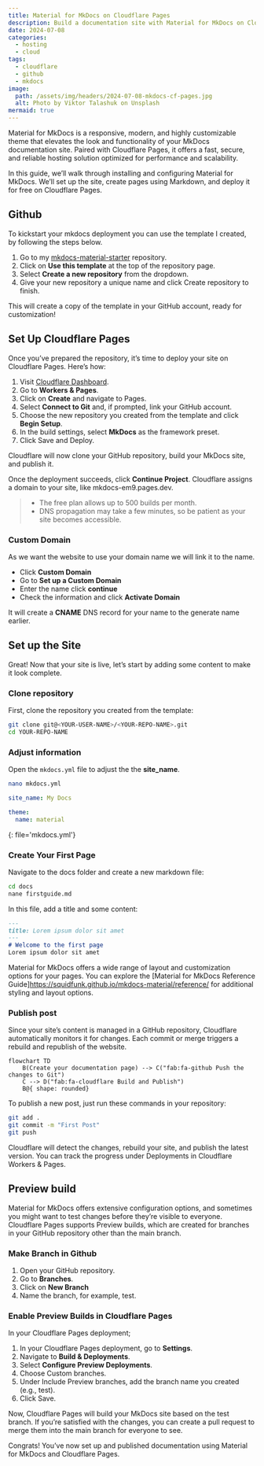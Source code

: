 ```yaml
---
title: Material for MkDocs on Cloudflare Pages
description: Build a documentation site with Material for MkDocs on Cloudflare Pages
date: 2024-07-08
categories: 
  - hosting
  - cloud
tags: 
  - cloudflare
  - github
  - mkdocs
image:
  path: /assets/img/headers/2024-07-08-mkdocs-cf-pages.jpg
  alt: Photo by Viktor Talashuk on Unsplash
mermaid: true
---
```


Material for MkDocs is a responsive, modern, and highly customizable theme that elevates the look and functionality of your MkDocs documentation site. Paired with Cloudflare Pages, it offers a fast, secure, and reliable hosting solution optimized for performance and scalability.

In this guide, we’ll walk through installing and configuring Material for MkDocs. We’ll set up the site, create pages using Markdown, and deploy it for free on Cloudflare Pages.

## Github

To kickstart your mkdocs deployment you can use the template I created, by following the steps below.

1.	Go to my [mkdocs-material-starter](https://github.com/svenvg93/mkdocs-material-starter) repository.
2.	Click on **Use this template** at the top of the repository page.
3.	Select **Create a new repository** from the dropdown.
4.	Give your new repository a unique name and click Create repository to finish.

This will create a copy of the template in your GitHub account, ready for customization!

## Set Up Cloudflare Pages

Once you’ve prepared the repository, it’s time to deploy your site on Cloudflare Pages. Here’s how:

1.	Visit [Cloudflare Dashboard](https://dash.cloudflare.com/).
2.	Go to **Workers & Pages**.
3.	Click on **Create** and navigate to Pages.
4.	Select **Connect to Git** and, if prompted, link your GitHub account.
5.	Choose the new repository you created from the template and click **Begin Setup**.
6.	In the build settings, select **MkDocs** as the framework preset.
7.	Click Save and Deploy.

Cloudflare will now clone your GitHub repository, build your MkDocs site, and publish it.

Once the deployment succeeds, click **Continue Project**. Cloudflare assigns a domain to your site, like mkdocs-em9.pages.dev.

> - The free plan allows up to 500 builds per month.
> - DNS propagation may take a few minutes, so be patient as your site becomes accessible.

### Custom Domain

As we want the website to use your domain name we will link it to the name.

*   Click **Custom Domain**
*   Go to **Set up a Custom Domain**
*   Enter the name click **continue**
*   Check the information and click **Activate Domain**

It will create a **CNAME** DNS record for your name to the generate name earlier.

## Set up the Site

Great! Now that your site is live, let’s start by adding some content to make it look complete.

### Clone repository

First, clone the repository you created from the template:

```bash
git clone git@<YOUR-USER-NAME>/<YOUR-REPO-NAME>.git
cd YOUR-REPO-NAME
```

### Adjust information

Open the `mkdocs.yml` file to adjust the the **site_name**.

```bash
nano mkdocs.yml
```

```yaml
site_name: My Docs

theme:
  name: material
```
{: file='mkdocs.yml'}

### Create Your First Page

Navigate to the docs folder and create a new markdown file:

```bash
cd docs
nane firstguide.md
```

In this file, add a title and some content:

```markdown
---
title: Lorem ipsum dolor sit amet 
---
# Welcome to the first page
Lorem ipsum dolor sit amet
```

Material for MkDocs offers a wide range of layout and customization options for your pages. You can explore the [Material for MkDocs Reference Guide]https://squidfunk.github.io/mkdocs-material/reference/ for additional styling and layout options.

### Publish post

Since your site’s content is managed in a GitHub repository, Cloudflare automatically monitors it for changes. Each commit or merge triggers a rebuild and republish of the website.

```mermaid
flowchart TD
    B(Create your documentation page) --> C("fab:fa-github Push the changes to Git")
    C --> D("fab:fa-cloudflare Build and Publish")
    B@{ shape: rounded}
```

To publish a new post, just run these commands in your repository:

```bash
git add .
git commit -m "First Post"
git push
```

Cloudflare will detect the changes, rebuild your site, and publish the latest version. You can track the progress under Deployments in Cloudflare Workers & Pages.

## Preview build

Material for MkDocs offers extensive configuration options, and sometimes you might want to test changes before they’re visible to everyone. Cloudflare Pages supports Preview builds, which are created for branches in your GitHub repository other than the main branch.

### Make Branch in Github

1.	Open your GitHub repository.
2.	Go to **Branches**.
3.	Click on **New Branch**
4.	Name the branch, for example, test.

### Enable Preview Builds in Cloudflare Pages

In your Cloudflare Pages deployment;

1.	In your Cloudflare Pages deployment, go to **Settings**.
2.	Navigate to **Build & Deployments**.
3.	Select **Configure Preview Deployments**.
4.	Choose Custom branches.
5.	Under Include Preview branches, add the branch name you created (e.g., test).
6.	Click Save.

Now, Cloudflare Pages will build your MkDocs site based on the test branch. If you’re satisfied with the changes, you can create a pull request to merge them into the main branch for everyone to see.

Congrats! You’ve now set up and published documentation using Material for MkDocs and Cloudflare Pages.